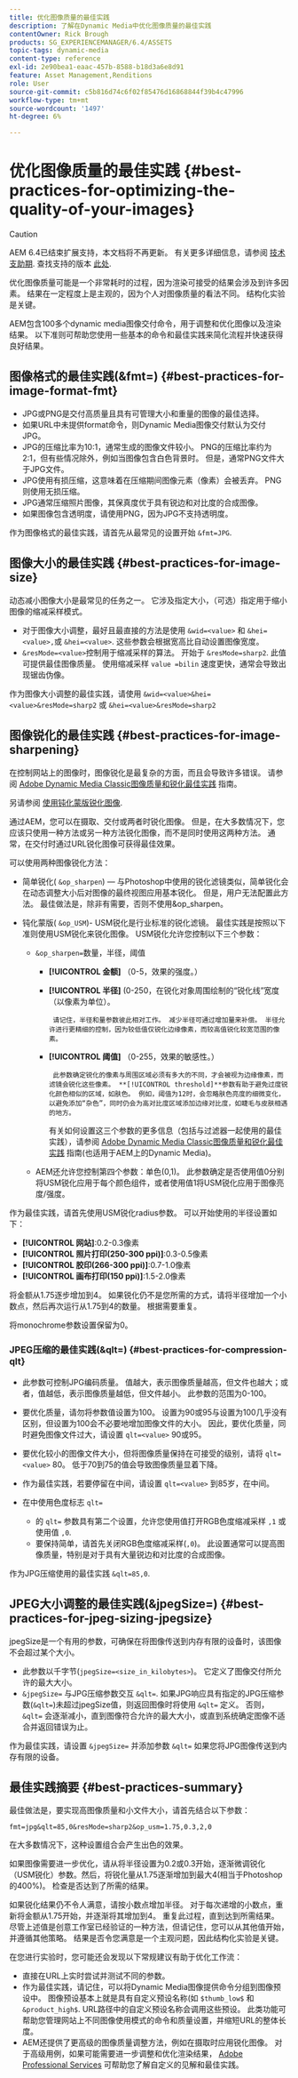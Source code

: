 ```yaml
---
title: 优化图像质量的最佳实践
description: 了解在Dynamic Media中优化图像质量的最佳实践
contentOwner: Rick Brough
products: SG_EXPERIENCEMANAGER/6.4/ASSETS
topic-tags: dynamic-media
content-type: reference
exl-id: 2e90bea1-eaac-457b-8588-b18d3a6e8d91
feature: Asset Management,Renditions
role: User
source-git-commit: c5b816d74c6f02f85476d16868844f39b4c47996
workflow-type: tm+mt
source-wordcount: '1497'
ht-degree: 6%

---
```


# 优化图像质量的最佳实践 {#best-practices-for-optimizing-the-quality-of-your-images}

>[!CAUTION]
>
>AEM 6.4已结束扩展支持，本文档将不再更新。 有关更多详细信息，请参阅 [技术支助期](https://helpx.adobe.com/cn/support/programs/eol-matrix.html). 查找支持的版本 [此处](https://experienceleague.adobe.com/docs/).

优化图像质量可能是一个非常耗时的过程，因为渲染可接受的结果会涉及到许多因素。 结果在一定程度上是主观的，因为个人对图像质量的看法不同。 结构化实验是关键。

AEM包含100多个dynamic media图像交付命令，用于调整和优化图像以及渲染结果。 以下准则可帮助您使用一些基本的命令和最佳实践来简化流程并快速获得良好结果。

## 图像格式的最佳实践(&amp;fmt=) {#best-practices-for-image-format-fmt}

* JPG或PNG是交付高质量且具有可管理大小和重量的图像的最佳选择。
* 如果URL中未提供format命令，则Dynamic Media图像交付默认为交付JPG。
* JPG的压缩比率为10:1，通常生成的图像文件较小。 PNG的压缩比率约为2:1，但有些情况除外，例如当图像包含白色背景时。 但是，通常PNG文件大于JPG文件。
* JPG使用有损压缩，这意味着在压缩期间图像元素（像素）会被丢弃。 PNG则使用无损压缩。
* JPG通常压缩照片图像，其保真度优于具有锐边和对比度的合成图像。
* 如果图像包含透明度，请使用PNG，因为JPG不支持透明度。

作为图像格式的最佳实践，请首先从最常见的设置开始 `&fmt=JPG`.

## 图像大小的最佳实践 {#best-practices-for-image-size}

动态减小图像大小是最常见的任务之一。 它涉及指定大小，（可选）指定用于缩小图像的缩减采样模式。

* 对于图像大小调整，最好且最直接的方法是使用 `&wid=<value>` 和 `&hei=<value>,`或 `&hei=<value>`. 这些参数会根据宽高比自动设置图像宽度。
* `&resMode=<value>`控制用于缩减采样的算法。 开始于 `&resMode=sharp2`. 此值可提供最佳图像质量。 使用缩减采样 `value =bilin` 速度更快，通常会导致出现锯齿伪像。

作为图像大小调整的最佳实践，请使用 `&wid=<value>&hei=<value>&resMode=sharp2` 或 `&hei=<value>&resMode=sharp2`

## 图像锐化的最佳实践 {#best-practices-for-image-sharpening}

在控制网站上的图像时，图像锐化是最复杂的方面，而且会导致许多错误。 请参阅 [Adobe Dynamic Media Classic图像质量和锐化最佳实践](/help/assets/assets/sharpening_images.pdf) 指南。

另请参阅 [使用钝化蒙版锐化图像](https://helpx.adobe.com/photoshop/using/adjusting-image-sharpness-blur.html).

通过AEM，您可以在摄取、交付或两者时锐化图像。 但是，在大多数情况下，您应该只使用一种方法或另一种方法锐化图像，而不是同时使用这两种方法。 通常，在交付时通过URL锐化图像可获得最佳效果。

可以使用两种图像锐化方法：

* 简单锐化( `&op_sharpen`) — 与Photoshop中使用的锐化滤镜类似，简单锐化会在动态调整大小后对图像的最终视图应用基本锐化。 但是，用户无法配置此方法。 最佳做法是，除非有需要，否则不使用&amp;op_sharpen。
* 钝化蒙版( `&op_USM`)- USM锐化是行业标准的锐化滤镜。 最佳实践是按照以下准则使用USM锐化来锐化图像。 USM锐化允许您控制以下三个参数：

   * `&op_sharpen=`数量，半径，阈值

      * **[!UICONTROL 金额]** （0-5，效果的强度。）
      * **[!UICONTROL 半径]** (0-250，在锐化对象周围绘制的“锐化线”宽度（以像素为单位）。

             请记住，半径和量参数彼此相对工作。 减少半径可通过增加量来补偿。 半径允许进行更精细的控制，因为较低值仅锐化边缘像素，而较高值锐化较宽范围的像素。
         
      * **[!UICONTROL 阈值]** （0-255，效果的敏感性。）

             此参数确定锐化的像素与周围区域必须有多大的不同，才会被视为边缘像素，而滤镜会锐化这些像素。 **[!UICONTROL threshold]**参数有助于避免过度锐化颜色相似的区域，如肤色。 例如，阈值为12时，会忽略肤色亮度的细微变化，以避免添加“杂色”，同时仍会为高对比度区域添加边缘对比度，如睫毛与皮肤相遇的地方。
         
         有关如何设置这三个参数的更多信息（包括与过滤器一起使用的最佳实践），请参阅 [Adobe Dynamic Media Classic图像质量和锐化最佳实践](/help/assets/assets/sharpening_images.pdf) 指南(也适用于AEM上的Dynamic Media)。
   * AEM还允许您控制第四个参数：单色(0,1)。 此参数确定是否使用值0分别将USM锐化应用于每个颜色组件，或者使用值1将USM锐化应用于图像亮度/强度。


作为最佳实践，请首先使用USM锐化radius参数。 可以开始使用的半径设置如下：

* **[!UICONTROL 网站]**:0.2-0.3像素
* **[!UICONTROL 照片打印(250-300 ppi)]**:0.3-0.5像素
* **[!UICONTROL 胶印(266-300 ppi)]**:0.7-1.0像素
* **[!UICONTROL 画布打印(150 ppi)]**:1.5-2.0像素

将金额从1.75逐步增加到4。 如果锐化仍不是您所需的方式，请将半径增加一个小数点，然后再次运行从1.75到4的数量。 根据需要重复。

将monochrome参数设置保留为0。

### JPEG压缩的最佳实践(&amp;qlt=) {#best-practices-for-compression-qlt}

* 此参数可控制JPG编码质量。 值越大，表示图像质量越高，但文件也越大；或者，值越低，表示图像质量越低，但文件越小。 此参数的范围为0-100。
* 要优化质量，请勿将参数值设置为100。 设置为90或95与设置为100几乎没有区别，但设置为100会不必要地增加图像文件的大小。 因此，要优化质量，同时避免图像文件过大，请设置 `qlt=<value>` 90或95。
* 要优化较小的图像文件大小，但将图像质量保持在可接受的级别，请将 `qlt=<value>` 80。 低于70到75的值会导致图像质量显着下降。
* 作为最佳实践，若要停留在中间，请设置 `qlt=<value>` 到85岁，在中间。
* 在中使用色度标志 `qlt=`

   * 的 `qlt=` 参数具有第二个设置，允许您使用值打开RGB色度缩减采样 `,1` 或使用值 `,0`.
   * 要保持简单，请首先关闭RGB色度缩减采样(`,0`)。 此设置通常可以提高图像质量，特别是对于具有大量锐边和对比度的合成图像。

作为JPG压缩使用的最佳实践 `&qlt=85,0`.

## JPEG大小调整的最佳实践(&amp;jpegSize=) {#best-practices-for-jpeg-sizing-jpegsize}

jpegSize是一个有用的参数，可确保在将图像传送到内存有限的设备时，该图像不会超过某个大小。

* 此参数以千字节(`jpegSize=<size_in_kilobytes>`)。 它定义了图像交付所允许的最大大小。
* `&jpegSize=` 与JPG压缩参数交互 `&qlt=`. 如果JPG响应具有指定的JPG压缩参数(`&qlt=`)未超过jpegSize值，则返回图像时将使用 `&qlt=` 定义。 否则， `&qlt=` 会逐渐减小，直到图像符合允许的最大大小，或直到系统确定图像不适合并返回错误为止。

作为最佳实践，请设置 `&jpegSize=` 并添加参数 `&qlt=` 如果您将JPG图像传送到内存有限的设备。

## 最佳实践摘要 {#best-practices-summary}

最佳做法是，要实现高图像质量和小文件大小，请首先结合以下参数：

`fmt=jpg&qlt=85,0&resMode=sharp2&op_usm=1.75,0.3,2,0`

在大多数情况下，这种设置组合会产生出色的效果。

如果图像需要进一步优化，请从将半径设置为0.2或0.3开始，逐渐微调锐化（USM锐化）参数。然后，将锐化量从1.75逐渐增加到最大4(相当于Photoshop的400%)。 检查是否达到了所需的结果。

如果锐化结果仍不令人满意，请按小数点增加半径。 对于每次递增的小数点，重新将金额从1.75开始，并逐渐将其增加到4。 重复此过程，直到达到所需结果。 尽管上述值是创意工作室已经验证的一种方法，但请记住，您可以从其他值开始，并遵循其他策略。 结果是否令您满意是一个主观问题，因此结构化实验是关键。

在您进行实验时，您可能还会发现以下常规建议有助于优化工作流：

* 直接在URL上实时尝试并测试不同的参数。
* 作为最佳实践，请记住，可以将Dynamic Media图像提供命令分组到图像预设中。 图像预设基本上就是具有自定义预设名称(如 `$thumb_low$` 和 `&product_high$`. URL路径中的自定义预设名称会调用这些预设。 此类功能可帮助您管理网站上不同图像使用模式的命令和质量设置，并缩短URL的整体长度。
* AEM还提供了更高级的图像质量调整方法，例如在摄取时应用锐化图像。 对于高级用例，如果可能需要进一步调整和优化渲染结果， [Adobe Professional Services](https://www.adobe.com/cn/experience-cloud/consulting-services.html) 可帮助您了解自定义的见解和最佳实践。
